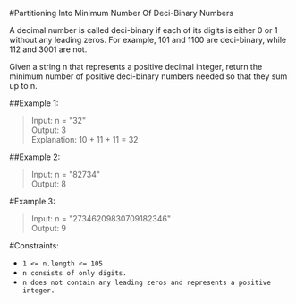 #Partitioning Into Minimum Number Of Deci-Binary Numbers

A decimal number is called deci-binary if each of its digits is either 0 or 1 without any leading zeros. For example, 101 and 1100 are deci-binary, while 112 and 3001 are not.

Given a string n that represents a positive decimal integer, return the minimum number of positive deci-binary numbers needed so that they sum up to n.

##Example 1:

>Input: n = "32"<br>
Output: 3<br>
Explanation: 10 + 11 + 11 = 32<br>

##Example 2:

>Input: n = "82734"<br>
Output: 8<br>

#Example 3:

>Input: n = "27346209830709182346"<br>
Output: 9<br>

#Constraints:

- `1 <= n.length <= 105`
- `n consists of only digits.`
- `n does not contain any leading zeros and represents a positive integer.`
